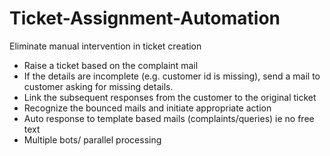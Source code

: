 # Ticket-Assignment-Automation


Eliminate manual intervention in ticket creation 
 - Raise a ticket based on the complaint mail 
 - If the details are incomplete (e.g. customer id is missing), send a mail to customer asking for missing details. 
 - Link the subsequent responses from the customer to the original ticket 
 - Recognize the bounced mails and initiate appropriate action 
 - Auto response to template based mails (complaints/queries) ie no free text 
 - Multiple bots/ parallel processing
